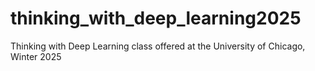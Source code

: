 # thinking_with_deep_learning2025
Thinking with Deep Learning class offered at the University of Chicago, Winter 2025
